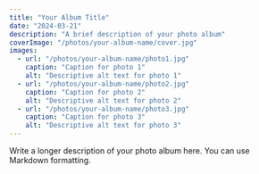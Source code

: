 ```yaml
---
title: "Your Album Title"
date: "2024-03-21"
description: "A brief description of your photo album"
coverImage: "/photos/your-album-name/cover.jpg"
images:
  - url: "/photos/your-album-name/photo1.jpg"
    caption: "Caption for photo 1"
    alt: "Descriptive alt text for photo 1"
  - url: "/photos/your-album-name/photo2.jpg"
    caption: "Caption for photo 2"
    alt: "Descriptive alt text for photo 2"
  - url: "/photos/your-album-name/photo3.jpg"
    caption: "Caption for photo 3"
    alt: "Descriptive alt text for photo 3"
---
```


Write a longer description of your photo album here. You can use Markdown formatting. 